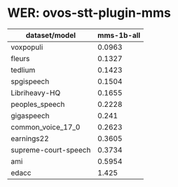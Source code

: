 
# WER: ovos-stt-plugin-mms
|dataset/model|mms-1b-all|
|-|-|
| voxpopuli | 0.0963 |
| fleurs | 0.1327 |
| tedlium | 0.1423 |
| spgispeech | 0.1504 |
| Libriheavy-HQ | 0.1655 |
| peoples_speech | 0.2228 |
| gigaspeech | 0.241 |
| common_voice_17_0 | 0.2623 |
| earnings22 | 0.3605 |
| supreme-court-speech | 0.3734 |
| ami | 0.5954 |
| edacc | 1.425 |